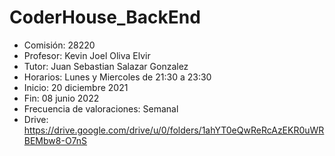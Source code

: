 # CoderHouse_BackEnd

- Comisión: 28220
- Profesor: Kevin Joel Oliva Elvir
- Tutor: Juan Sebastian Salazar Gonzalez
- Horarios: Lunes y Miercoles de 21:30 a 23:30
- Inicio: 20 diciembre 2021
- Fin: 08 junio 2022
- Frecuencia de valoraciones: Semanal
- Drive: https://drive.google.com/drive/u/0/folders/1ahYT0eQwReRcAzEKR0uWRBEMbw8-O7nS
